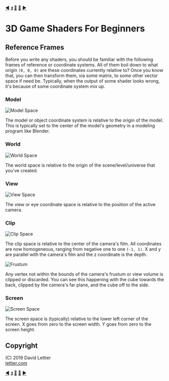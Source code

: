 [:arrow_backward:](running-the-demo.md)
[:arrow_double_up:](../README.md)
[:arrow_up_small:](#)
[:arrow_down_small:](#copyright)
[:arrow_forward:](glsl.md)

# 3D Game Shaders For Beginners

## Reference Frames

Before you write any shaders, you should be familiar with the following frames of reference or coordinate systems.
All of them boil down to what origin `(0, 0, 0)` are these coordinates currently relative to?
Once you know that, you can then transform them, via some matrix, to some other vector space if need be.
Typically, when the output of some shader looks wrong, it's because of some coordinate system mix up.

### Model

![Model Space](https://i.imgur.com/8xptajU.gif)

The model or object coordinate system is relative to the origin of the model.
This is typically set to the center of the model's geometry in a modeling program like Blender.

### World

![World Space](https://i.imgur.com/fHl4ohX.gif)

The world space is relative to the origin of the scene/level/universe that you've created.

### View

![View Space](https://i.imgur.com/3b4SGGH.gif)

The view or eye coordinate space is relative to the position of the active camera.

### Clip

![Clip Space](https://i.imgur.com/iSEWS9Y.png)

The clip space is relative to the center of the camera's film.
All coordinates are now homogeneous, ranging from negative one to one `(-1, 1)`.
X and y are parallel with the camera's film and the z coordinate is the depth.

![Frustum](https://i.imgur.com/MhgmOLv.gif)

Any vertex not within the bounds of the camera's frustum or view volume is clipped or discarded.
You can see this happening with the cube towards the back, clipped by the camera's far plane, and the cube off to the side.

### Screen

![Screen Space](https://i.imgur.com/bHHrjOl.png)

The screen space is (typically) relative to the lower left corner of the screen.
X goes from zero to the screen width.
Y goes from zero to the screen height.

## Copyright

(C) 2019 David Lettier
<br>
[lettier.com](https://www.lettier.com)

[:arrow_backward:](running-the-demo.md)
[:arrow_double_up:](../README.md)
[:arrow_up_small:](#)
[:arrow_down_small:](#copyright)
[:arrow_forward:](glsl.md)
